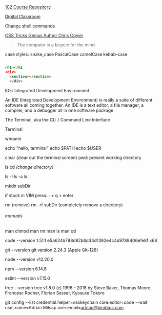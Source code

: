 [102 Course Repository](https://github.com/codefellows/seattle-102n48)

[Digital Classroom](https://campus.codefellows.org/)

[Change shell commands](https://shapeshed.com/unix-alias/)

[CSS Tricks Genius Author Chris Coyier](https://css-tricks.com/author/chriscoyier/)

> The computer is a bicycle for the mind


case styles:
snake_case
PascalCase
camelCase
kebab-case


```html

<h1></h1
<div>
  <section></section>
  </div>

```
  
IDE: Integrated Development Environment

An IDE (Integrated Development Environment) is really a suite of
different software all coming together. An IDE is a text editor, a file
manager, a compiler, and a debugger all in one software package.


The Terminal, aka the CLI / Command Line Interface



Terminal 

whoami

echo "hello, terminal"
echo $PATH
echo $USER

clear (clear out the terminal screen)
pwd: present working directory

ls
cd *(change directory)*

ls -l
ls -a
ls .

mkdir subDir

if stuck in VIM press: ; + q + enter

rm (remove)
rm -rf subDir (completely remove a directory)

###### manuals
man chmod
man rm
man ls
man cd


code --version
1.51.1
e5a624b788d92b8d34d1392e4c4d9789406efe8f
x64

git --version
git version 2.24.3 (Apple Git-128)

node --version
v12.20.0

npm --version
6.14.8

eslint --version
v7.15.0

tree --version
tree v1.8.0 (c) 1996 - 2018 by Steve Baker, Thomas Moore, Francesc Rocher, Florian Sesser, Kyosuke Tokoro 

git config --list
credential.helper=osxkeychain
core.editor=code --wait
user.name=Adrian Milsap
user.email=adrian@hirobius.com
